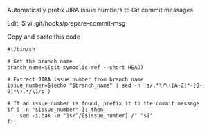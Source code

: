 Automatically prefix JIRA issue numbers to Git commit messages

Edit.
$ vi .git/hooks/prepare-commit-msg

Copy and paste this code
~~~
#!/bin/sh

# Get the branch name
branch_name=$(git symbolic-ref --short HEAD)

# Extract JIRA issue number from branch name
issue_number=$(echo "$branch_name" | sed -n 's/.*\/\([A-Z]*-[0-9]*\).*/\1/p')

# If an issue number is found, prefix it to the commit message
if [ -n "$issue_number" ]; then
    sed -i.bak -e "1s/^/[$issue_number] /" "$1"
fi
~~~
